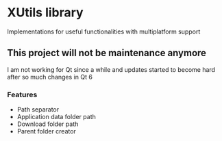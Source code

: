 # XUtils library
Implementations for useful functionalities with multiplatform support

## This project will not be maintenance anymore
I am not working for Qt since a while and updates started to become hard after so much changes in Qt 6

### Features
- Path separator
- Application data folder path
- Download folder path
- Parent folder creator
